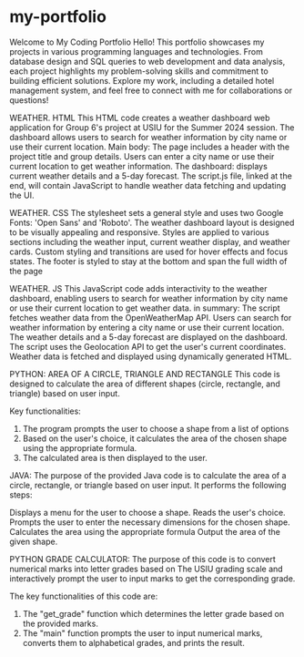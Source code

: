 # my-portfolio

Welcome to My Coding Portfolio
Hello! This portfolio showcases my projects in various programming languages and technologies. From database design and SQL queries to web development and data analysis, each project highlights my problem-solving skills and commitment to building efficient solutions. Explore my work, including a detailed hotel management system, and feel free to connect with me for collaborations or questions!

WEATHER. HTML
This HTML code creates a weather dashboard web application for Group 6's project at USIU for the Summer 2024 session. The dashboard allows users to search for weather information by city name or use their current location.
Main body:
The page includes a header with the project title and group details.
Users can enter a city name or use their current location to get weather information.
The dashboard: displays current weather details and a 5-day forecast.
The script.js file, linked at the end, will contain JavaScript to handle weather data fetching and updating the UI.

WEATHER. CSS
The stylesheet sets a general style and uses two Google Fonts: 'Open Sans' and 'Roboto'.
The weather dashboard layout is designed to be visually appealing and responsive.
Styles are applied to various sections including the weather input, current weather display, and weather cards.
Custom styling and transitions are used for hover effects and focus states.
The footer is styled to stay at the bottom and span the full width of the page

WEATHER. JS
This JavaScript code adds interactivity to the weather dashboard, enabling users to search for weather information by city name or use their current location to get weather data.
in summary:
The script fetches weather data from the OpenWeatherMap API.
Users can search for weather information by entering a city name or use their current location.
The weather details and a 5-day forecast are displayed on the dashboard.
The script uses the Geolocation API to get the user's current coordinates.
Weather data is fetched and displayed using dynamically generated HTML.

PYTHON: AREA OF A CIRCLE, TRIANGLE AND RECTANGLE
This code is designed to calculate the area of different shapes (circle, rectangle, and triangle) based on user input.

Key functionalities:
1. The program prompts the user to choose a shape from a list of options
2. Based on the user's choice, it calculates the area of the chosen shape using the appropriate formula.
3. The calculated area is then displayed to the user.

JAVA:
The purpose of the provided Java code is to calculate the area of a circle, rectangle, or triangle based on user input. It performs the following steps:

Displays a menu for the user to choose a shape.
Reads the user's choice.
Prompts the user to enter the necessary dimensions for the chosen shape.
Calculates the area using the appropriate formula
Output the area of the given shape.

PYTHON GRADE CALCULATOR:
The purpose of this code is to convert numerical marks into letter grades based on The USIU grading scale and interactively prompt the user to input marks to get the corresponding grade.

The key functionalities of this code are:
1. The "get_grade" function which determines the letter grade based on the provided marks.
2. The "main" function prompts the user to input numerical marks, converts them to alphabetical grades, and prints the result.

